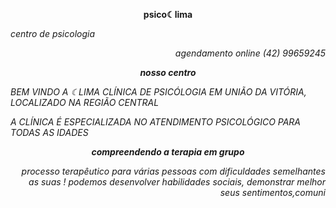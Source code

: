 <p align=center><b>psico☾lima</b></p>   
<i>centro de psicologia<em>  

<p align=right><i>agendamento online (42) 99659245</i>   
  
<p align=center><b>nosso centro </b> </p>          
<i> BEM VINDO A ☾LIMA CLÍNICA DE PSICÓLOGIA EM UNIÃO
DA VITÓRIA, LOCALIZADO NA REGIÃO CENTRAL</i>
<p align=left><i> A CLÍNICA É ESPECIALIZADA NO ATENDIMENTO
PSICOLÓGICO PARA TODAS AS IDADES </i></p>

<p align=center><b>compreendendo a terapia em grupo</b> </p>    
      <p align=right><i>processo terapêutico para várias pessoas
com dificuldades semelhantes as suas !
podemos desenvolver habilidades sociais, demonstrar melhor seus
sentimentos,comuni </i>
